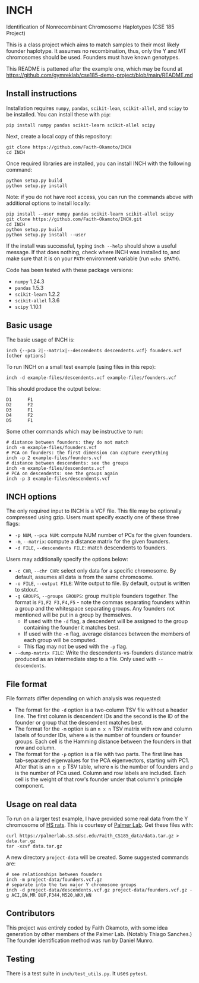 # INCH
Identification of Nonrecombinant Chromosome Haplotypes (CSE 185 Project)

This is a class project which aims to match samples to their most likely founder
haplotype. It assumes no recombination, thus, only the Y and MT chromosomes
should be used. Founders must have known genotypes.

This README is pattened after the example one, which may be found at
https://github.com/gymreklab/cse185-demo-project/blob/main/README.md

## Install instructions

Installation requires `numpy`, `pandas`, `scikit-lean`, `scikit-allel`, and
`scipy` to be installed. You can install these  with `pip`:

```
pip install numpy pandas scikit-learn scikit-allel scipy
```

Next, create a local copy of this repository:
```
git clone https://github.com/Faith-Okamoto/INCH
cd INCH
```

Once required libraries are installed, you can install INCH with the following
command:

```
python setup.py build
python setup.py install
```

Note: if you do not have root access, you can run the commands above with
additional options to install locally:

```
pip install --user numpy pandas scikit-learn scikit-allel scipy
git clone https://github.com/Faith-Okamoto/INCH.git
cd INCH
python setup.py build
python setup.py install --user
```

If the install was successful, typing `inch --help` should show a useful 
message. If that does nothing, check where INCH was installed to, and make sure
that it is on your `PATH` environment variable (run `echo $PATH`).

Code has been tested with these package versions:
- `numpy` 1.24.3
- `pandas` 1.5.3
- `scikit-learn` 1.2.2
- `scikit-allel` 1.3.6
- `scipy` 1.10.1

## Basic usage

The basic usage of INCH is:

```
inch {--pca 2|--matrix|--descendents descendents.vcf} founders.vcf [other options]
```

To run INCH on a small test example (using files in this repo):

```
inch -d example-files/descendents.vcf example-files/founders.vcf
```

This should produce the output below:

```
D1      F1
D2      F2
D3      F1
D4      F2
D5      F1
```

Some other commands which may be instructive to run:

```
# distance between founders: they do not match
inch -m example-files/founders.vcf 
# PCA on founders: the first dimension can capture everything
inch -p 2 example-files/founders.vcf 
# distance between descendents: see the groups
inch -m example-files/descendents.vcf
# PCA on descendents: see the groups again
inch -p 3 example-files/descendents.vcf
```

## INCH options

The only required input to INCH is a VCF file. This file may be optionally 
compressed using gzip. Users must specify exactly one of these three flags:
- `-p NUM`, `--pca NUM`: compute NUM number of PCs for the given founders.
- `-m`, `--matrix`: compute a distance matrix for the given founders.
- `-d FILE`, `--descendents FILE`: match descendents to founders.

Users may additionally specify the options below:
- `-c CHR`, `--chr CHR`: select only data for a specific chromosome. By default,
assumes all data is from the same chromosome.
- `-o FILE`, `--output FILE`: Write output to file. By default, output is
  written to stdout.
- `-g GROUPS`, `--groups GROUPS`: group multiple founders together. The format
  is `F1,F2 F3,F4,F5` - note the commas separating founders within a group and
  the whitespace separating groups. Any founders not mentioned will be put in a
  group by themselves.
  - If used with the `-d` flag, a descendent will be assigned to the group
    containing the founder it matches best.
  - If used with the `-m` flag, average distances between the members of each 
    group will be computed.
  - This flag may not be used with the `-p` flag.
- `--dump-matrix FILE`: Write the descendents-vs-founders distance matrix
  produced as an intermediate step to a file. Only used with `--descendents`.

## File format

File formats differ depending on which analysis was requested:
- The format for the `-d` option is a two-column TSV file without a header line.
  The first column is descendent IDs and the second is the ID of the founder or
  group that the descendent matches best.
- The format for the `-m` option is an `n x n` TSV matrix with row and column
  labels of founder IDs, where `n` is the number of founders or founder groups.
  Each cell is the Hamming distance between the founders in that row and column.
- The format for the `-p` option is a file with two parts. The first line has
  tab-separated eigenvalues for the PCA eigenvectors, starting with PC1. After
  that is an `n x p` TSV table, where `n` is the number of founders and `p` is
  the number of PCs used. Column and row labels are included. Each cell is the
  weight of that row's founder under that column's principle component.

## Usage on real data

To run on a larger test example, I have provided some real data from the Y
chromosome of [HS rats](https://ratgenes.org/cores/core-b/). This is courtesy of
[Palmer Lab](https://palmerlab.org/). Get these files with:

```
curl https://palmerlab.s3.sdsc.edu/Faith_CS185_data/data.tar.gz > data.tar.gz
tar -xzvf data.tar.gz
```

A new directory `project-data` will be created. Some suggested commands are:

```
# see relationships between founders
inch -m project-data/founders.vcf.gz
# separate into the two major Y chromosome groups
inch -d project-data/descendents.vcf.gz project-data/founders.vcf.gz -g ACI,BN,MR BUF,F344,M520,WKY,WN
```

## Contributors

This project was entirely coded by Faith Okamoto, with some idea generation by
other members of the Palmer Lab. (Notably Thiago Sanches.) The founder 
identification method was run by Daniel Munro.

## Testing

There is a test suite in `inch/test_utils.py`. It uses `pytest`.